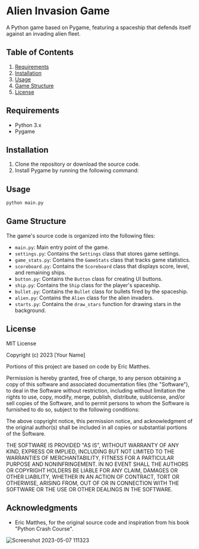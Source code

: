 # Alien Invasion Game

A Python game based on Pygame, featuring a spaceship that defends itself against an invading alien fleet.

## Table of Contents

1. [Requirements](#requirements)
2. [Installation](#installation)
3. [Usage](#usage)
4. [Game Structure](#game-structure)
5. [License](#license)

## Requirements

- Python 3.x
- Pygame

## Installation

1. Clone the repository or download the source code.
2. Install Pygame by running the following command:

## Usage
```bash
python main.py
```
## Game Structure

The game's source code is organized into the following files:

- `main.py`: Main entry point of the game.
- `settings.py`: Contains the `Settings` class that stores game settings.
- `game_stats.py`: Contains the `GameStats` class that tracks game statistics.
- `scoreboard.py`: Contains the `Scoreboard` class that displays score, level, and remaining ships.
- `button.py`: Contains the `Button` class for creating UI buttons.
- `ship.py`: Contains the `Ship` class for the player's spaceship.
- `bullet.py`: Contains the `Bullet` class for bullets fired by the spaceship.
- `alien.py`: Contains the `Alien` class for the alien invaders.
- `starts.py`: Contains the `draw_stars` function for drawing stars in the background.

## License

MIT License

Copyright (c) 2023 [Your Name]

Portions of this project are based on code by Eric Matthes.

Permission is hereby granted, free of charge, to any person obtaining a copy
of this software and associated documentation files (the "Software"), to deal
in the Software without restriction, including without limitation the rights
to use, copy, modify, merge, publish, distribute, sublicense, and/or sell
copies of the Software, and to permit persons to whom the Software is
furnished to do so, subject to the following conditions:

The above copyright notice, this permission notice, and acknowledgment of the original author(s) shall be included in all
copies or substantial portions of the Software.

THE SOFTWARE IS PROVIDED "AS IS", WITHOUT WARRANTY OF ANY KIND, EXPRESS OR
IMPLIED, INCLUDING BUT NOT LIMITED TO THE WARRANTIES OF MERCHANTABILITY,
FITNESS FOR A PARTICULAR PURPOSE AND NONINFRINGEMENT. IN NO EVENT SHALL THE
AUTHORS OR COPYRIGHT HOLDERS BE LIABLE FOR ANY CLAIM, DAMAGES OR OTHER
LIABILITY, WHETHER IN AN ACTION OF CONTRACT, TORT OR OTHERWISE, ARISING FROM,
OUT OF OR IN CONNECTION WITH THE SOFTWARE OR THE USE OR OTHER DEALINGS IN THE
SOFTWARE.

## Acknowledgments

- Eric Matthes, for the original source code and inspiration from his book "Python Crash Course".


![Screenshot 2023-05-07 111323](https://user-images.githubusercontent.com/103477351/236686185-039e8a3d-155e-4ba3-80bd-b17b2faa7011.png)
